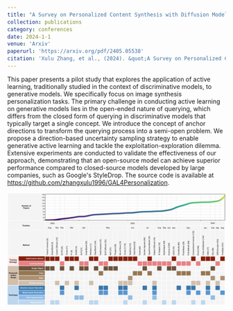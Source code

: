 ```yaml
---
title: "A Survey on Personalized Content Synthesis with Diffusion Models"
collection: publications
category: conferences
date: 2024-1-1
venue: 'Arxiv'
paperurl: 'https://arxiv.org/pdf/2405.05538'
citation: 'Xulu Zhang, et al., (2024). &quot;A Survey on Personalized Content Synthesis with Diffusion Models.&quot; <i>Arxiv</i>.'
---
```


This paper presents a pilot study that explores the application of active learning, traditionally studied in the context of discriminative models, to generative models. We specifically focus on image synthesis personalization tasks. The primary challenge in conducting active learning on generative models lies in the open-ended nature of querying, which differs from the closed form of querying in discriminative models that typically target a single concept. We introduce the concept of anchor directions to transform the querying process into a semi-open problem. We propose a direction-based uncertainty sampling strategy to enable generative active learning and tackle the exploitation-exploration dilemma. Extensive experiments are conducted to validate the effectiveness of our approach, demonstrating that an open-source model can achieve superior performance compared to closed-source models developed by large companies, such as Google's StyleDrop. The source code is available at https://github.com/zhangxulu1996/GAL4Personalization.


<img src='/images/paper5_fig.jpg'>
